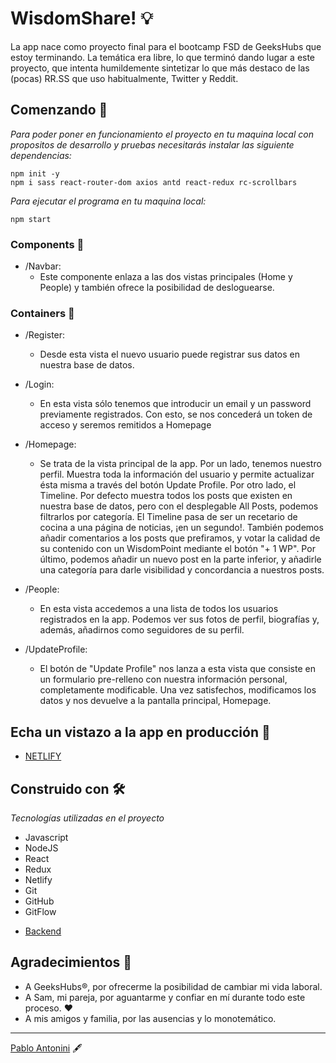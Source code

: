 # WisdomShare! :bulb:

La app nace como proyecto final para el bootcamp FSD de GeeksHubs que estoy terminando.
La temática era libre, lo que terminó dando lugar a este proyecto, que intenta humildemente sintetizar lo que más destaco de las (pocas) RR.SS que uso habitualmente, Twitter y Reddit. 


## Comenzando 🚀

_Para poder poner en funcionamiento el proyecto en tu maquina local con propositos de desarrollo y pruebas necesitarás instalar las siguiente dependencias:_

```
npm init -y
npm i sass react-router-dom axios antd react-redux rc-scrollbars

```
_Para ejecutar el programa en tu maquina local:_

```
npm start

```

### Components 📌
- /Navbar:
    - Este componente enlaza a las dos vistas principales (Home y People) y también ofrece la posibilidad de desloguearse.
    
### Containers 📌
- /Register:
    - Desde esta vista el nuevo usuario puede registrar sus datos en nuestra base de datos.

- /Login:
    - En esta vista sólo tenemos que introducir un email y un password previamente registrados. Con esto, se nos concederá un token de acceso y seremos remitidos a Homepage

- /Homepage:
    - Se trata de la vista principal de la app. Por un lado, tenemos nuestro perfil. Muestra toda la información del usuario y permite actualizar ésta misma a través del botón Update Profile.
    Por otro lado, el Timeline. Por defecto muestra todos los posts que existen en nuestra base de datos, pero con el desplegable All Posts, podemos filtrarlos por categoría. El Timeline pasa de ser un recetario de cocina a una página de noticias, ¡en un segundo!.
    También podemos añadir comentarios a los posts que prefiramos, y votar la calidad de su contenido con un WisdomPoint  mediante el botón "+ 1 WP".
    Por último, podemos añadir un nuevo post en la parte inferior, y añadirle una categoría para darle visibilidad y concordancia a nuestros posts.
    
- /People:
    - En esta vista accedemos a una lista de todos los usuarios registrados en la app. Podemos ver sus fotos de perfil, biografías y, además, añadirnos como seguidores de su perfil.

- /UpdateProfile:
    - El botón de "Update Profile" nos lanza a esta vista que consiste en un formulario pre-relleno con nuestra información personal, completamente modificable. Una vez satisfechos, modificamos los datos y nos devuelve a la pantalla principal, Homepage.


## Echa un vistazo a la app en producción 🚀

* [NETLIFY](https://wisdomshare.netlify.app/)


## Construido con 🛠️

_Tecnologías utilizadas en el proyecto_

- Javascript
- NodeJS
- React
- Redux
- Netlify
- Git
- GitHub
- GitFlow
* [Backend](https://github.com/Antonini333/WisdomShare-b)


## Agradecimientos 🎁

* A GeeksHubs:registered:, por ofrecerme la posibilidad de cambiar mi vida laboral.
* A Sam, mi pareja, por aguantarme y confiar en mí durante todo este proceso. :hearts:
* A mis amigos y familia, por las ausencias y lo monotemático.



---
[Pablo Antonini](https://github.com/Antonini333) 	:fountain_pen:
